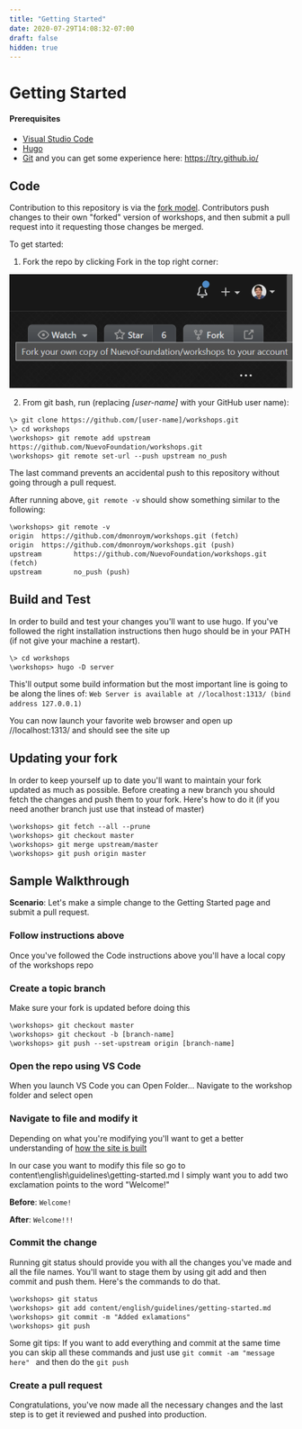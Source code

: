 ```yaml
---
title: "Getting Started"
date: 2020-07-29T14:08:32-07:00
draft: false
hidden: true
---
```


# Getting Started

#### Prerequisites
- [Visual Studio Code](https://code.visualstudio.com/download)
- [Hugo](https://gohugo.io/getting-started/installing/)
- [Git](https://git-scm.com/downloads) and you can get some experience here: https://try.github.io/

## Code

Contribution to this repository is via the [fork model](https://help.github.com/articles/fork-a-repo/). Contributors push changes to their own "forked" version of workshops, and then submit a pull request into it requesting those changes be merged.

To get started:

1. Fork the repo by clicking Fork in the top right corner:

![image](media/fork.PNG)

2. From git bash, run (replacing _[user-name]_ with your GitHub user name):

```
\> git clone https://github.com/[user-name]/workshops.git
\> cd workshops
\workshops> git remote add upstream https://github.com/NuevoFoundation/workshops.git
\workshops> git remote set-url --push upstream no_push
```

The last command prevents an accidental push to this repository without going through a pull request.

After running above, `git remote -v` should show something similar to the following:
```
\workshops> git remote -v 
origin  https://github.com/dmonroym/workshops.git (fetch)
origin  https://github.com/dmonroym/workshops.git (push)
upstream        https://github.com/NuevoFoundation/workshops.git (fetch)
upstream        no_push (push)
```

## Build and Test

In order to build and test your changes you'll want to use hugo. If you've followed the right installation instructions then hugo should be in your PATH (if not give your machine a restart).

```
\> cd workshops
\workshops> hugo -D server
```

This'll output some build information but the most important line is going to be along the lines of: `Web Server is available at //localhost:1313/ (bind address 127.0.0.1)`

You can now launch your favorite web browser and open up //localhost:1313/ and should see the site up

## Updating your fork

In order to keep yourself up to date you'll want to maintain your fork updated as much as possible.
Before creating a new branch you should fetch the changes and push them to your fork. Here's how to do it (if you need another branch just use that instead of master)

```
\workshops> git fetch --all --prune
\workshops> git checkout master
\workshops> git merge upstream/master
\workshops> git push origin master
```

## Sample Walkthrough

**Scenario**: Let's make a simple change to the Getting Started page and submit a pull request.

### Follow instructions above

Once you've followed the Code instructions above you'll have a local copy of the workshops repo

### Create a topic branch

Make sure your fork is updated before doing this

```
\workshops> git checkout master
\workshops> git checkout -b [branch-name]
\workshops> git push --set-upstream origin [branch-name]
```

### Open the repo using VS Code

When you launch VS Code you can Open Folder... Navigate to the workshop folder and select open

### Navigate to file and modify it

Depending on what you're modifying you'll want to get a better understanding of [how the site is built](site-architecture.md)

In our case you want to modify this file so go to content\english\guidelines\getting-started.md
I simply want you to add two exclamation points to the word "Welcome!"

**Before**: `Welcome!`

**After**: `Welcome!!!`

### Commit the change 

Running git status should provide you with all the changes you've made and all the file names. You'll want to stage them by using git add and then commit and push them. Here's the commands to do that.

```
\workshops> git status
\workshops> git add content/english/guidelines/getting-started.md
\workshops> git commit -m "Added exlamations"
\workshops> git push
```

Some git tips: If you want to add everything and commit at the same time you can skip all these commands and just use `git commit -am "message here" ` and then do the `git push`

### Create a pull request
Congratulations, you've now made all the necessary changes and the last step is to get it reviewed and pushed into production.

